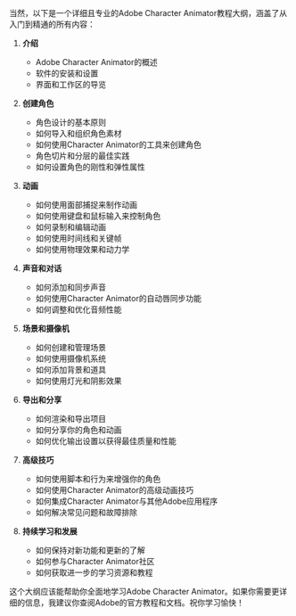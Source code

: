 当然，以下是一个详细且专业的Adobe Character Animator教程大纲，涵盖了从入门到精通的所有内容：

1. **介绍**
    - Adobe Character Animator的概述
    - 软件的安装和设置
    - 界面和工作区的导览

2. **创建角色**
    - 角色设计的基本原则
    - 如何导入和组织角色素材
    - 如何使用Character Animator的工具来创建角色
    - 角色切片和分层的最佳实践
    - 如何设置角色的刚性和弹性属性

3. **动画**
    - 如何使用面部捕捉来制作动画
    - 如何使用键盘和鼠标输入来控制角色
    - 如何录制和编辑动画
    - 如何使用时间线和关键帧
    - 如何使用物理效果和动力学

4. **声音和对话**
    - 如何添加和同步声音
    - 如何使用Character Animator的自动唇同步功能
    - 如何调整和优化音频性能

5. **场景和摄像机**
    - 如何创建和管理场景
    - 如何使用摄像机系统
    - 如何添加背景和道具
    - 如何使用灯光和阴影效果

6. **导出和分享**
    - 如何渲染和导出项目
    - 如何分享你的角色和动画
    - 如何优化输出设置以获得最佳质量和性能

7. **高级技巧**
    - 如何使用脚本和行为来增强你的角色
    - 如何使用Character Animator的高级动画技巧
    - 如何集成Character Animator与其他Adobe应用程序
    - 如何解决常见问题和故障排除

8. **持续学习和发展**
    - 如何保持对新功能和更新的了解
    - 如何参与Character Animator社区
    - 如何获取进一步的学习资源和教程

这个大纲应该能帮助你全面地学习Adobe Character Animator。如果你需要更详细的信息，我建议你查阅Adobe的官方教程和文档。祝你学习愉快！